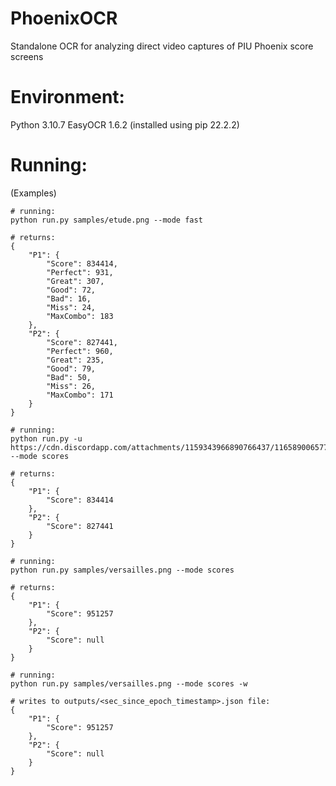 # PhoenixOCR
Standalone OCR for analyzing direct video captures of PIU Phoenix score screens

# Environment:
Python 3.10.7
EasyOCR 1.6.2 (installed using pip 22.2.2)

# Running:

(Examples)
```
# running:
python run.py samples/etude.png --mode fast

# returns:
{
    "P1": {
        "Score": 834414,
        "Perfect": 931,
        "Great": 307,
        "Good": 72,
        "Bad": 16,
        "Miss": 24,
        "MaxCombo": 183
    },
    "P2": {
        "Score": 827441,
        "Perfect": 960,
        "Great": 235,
        "Good": 79,
        "Bad": 50,
        "Miss": 26,
        "MaxCombo": 171
    }
}
```

```
# running:
python run.py -u https://cdn.discordapp.com/attachments/1159343966890766437/1165890065772335175/etude.png --mode scores

# returns:
{
    "P1": {
        "Score": 834414
    },
    "P2": {
        "Score": 827441
    }
}
```

```
# running:
python run.py samples/versailles.png --mode scores

# returns:
{
    "P1": {
        "Score": 951257
    },
    "P2": {
        "Score": null
    }
}
```

```
# running:
python run.py samples/versailles.png --mode scores -w

# writes to outputs/<sec_since_epoch_timestamp>.json file:
{
    "P1": {
        "Score": 951257
    },
    "P2": {
        "Score": null
    }
}
```